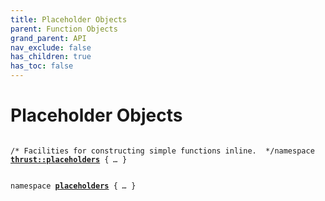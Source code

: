 ```yaml
---
title: Placeholder Objects
parent: Function Objects
grand_parent: API
nav_exclude: false
has_children: true
has_toc: false
---
```


# Placeholder Objects

<code class="doxybook">
<span class="doxybook-comment">/* Facilities for constructing simple functions inline.  */</span><span>namespace <b><a href="/thrust/api/namespaces/namespacethrust_1_1placeholders.html">thrust::placeholders</a></b> { <i>…</i> }</span>
<br>
<span>namespace <b><a href="/thrust/api/namespaces/namespaceplaceholders.html">placeholders</a></b> { <i>…</i> }</span>
</code>

